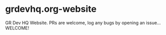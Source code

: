 # grdevhq.org-website
GR Dev HQ Website. PRs are welcome, log any bugs by opening an issue... WELCOME!

